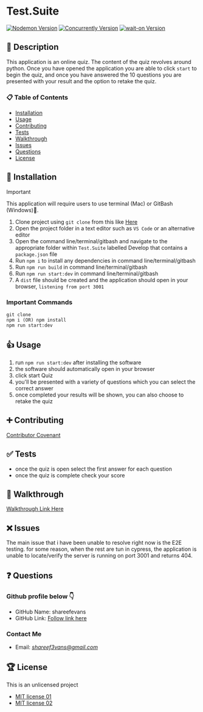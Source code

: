 # Test.Suite

[![Nodemon Version](https://img.shields.io/npm/v/nodemon.svg)](https://www.npmjs.com/package/nodemon) [![Concurrently Version](https://img.shields.io/npm/v/concurrently.svg)](https://www.npmjs.com/package/concurrently) [![wait-on Version](https://img.shields.io/npm/v/wait-on.svg)](https://www.npmjs.com/package/wait-on)

## 🚀 Description

This application is an online quiz. The content of the quiz revolves around python. Once you have opened the application you are able to click `start` to begin the quiz, and once you have answered the 10 questions you are presented with your result and the option to retake the quiz.

### 📋 Table of Contents

- [Installation](#installation)
- [Usage](#usage)
- [Contributing](#contributing)
- [Tests](#tests)
- [Walkthrough](#walkthrough)
- [Issues](#issues)
- [Questions](#questions)
- [License](#license)

## 🔌 Installation

> [!IMPORTANT]
> This application will require users to use terminal (Mac) or GitBash (Windows)🚨.

1. Clone project using `git clone` from this like [Here](https://github.com/shareefevans/Test.Suite)
2. Open the project folder in a text editor such as `VS Code` or an alternative editor
3. Open the command line/terminal/gitbash and navigate to the appropriate folder within `Test.Suite` labelled Develop that contains a `package.json` file
4. Run `npm i` to install any dependencies in command line/terminal/gitbash
5. Run `npm run build` in command line/terminal/gitbash
6. Run `npm run start:dev` in command line/terminal/gitbash
7. A `dist` file should be created and the application should open in your browser, `listening from port 3001`

### Important Commands

```
git clone
npm i (OR) npm install
npm run start:dev
```

## 👍 Usage

1. run `npm run start:dev` after installing the software
2. the software should automatically open in your browser
3. click start Quiz
4. you'll be presented with a variety of questions which you can select the correct answer
5. once completed your results will be shown, you can also choose to retake the quiz

## ➕ Contributing

[Contributor Covenant](https://www.contributor-covenant.org/)

## ✅ Tests

- once the quiz is open select the first answer for each question
- once the quiz is complete check your score

## 🎥 Walkthrough

[Walkthrough Link Here](https://drive.google.com/file/d/1woeEWlP_VhispiaVkxLYqybQOjcuHlpz/view)

## ❌ Issues

The main issue that i have been unable to resolve right now is the E2E testing. for some reason, when the rest are tun in cypress, the application is unable to locate/verify the server is running on port 3001 and returns 404.

## ❓ Questions

### Github profile below 👇

- GitHub Name: shareefevans
- GitHub Link: [Follow link here](https://github.com/shareefevans)

### Contact Me

- Email: *shareef3vans@gmail.com*

## 🏆 License

This is an unlicensed project

- [MIT license 01](http://rem.mit-license.org)
- [MIT license 02](https://raw.githubusercontent.com/jeffbski/wait-on/master/LICENSE)
